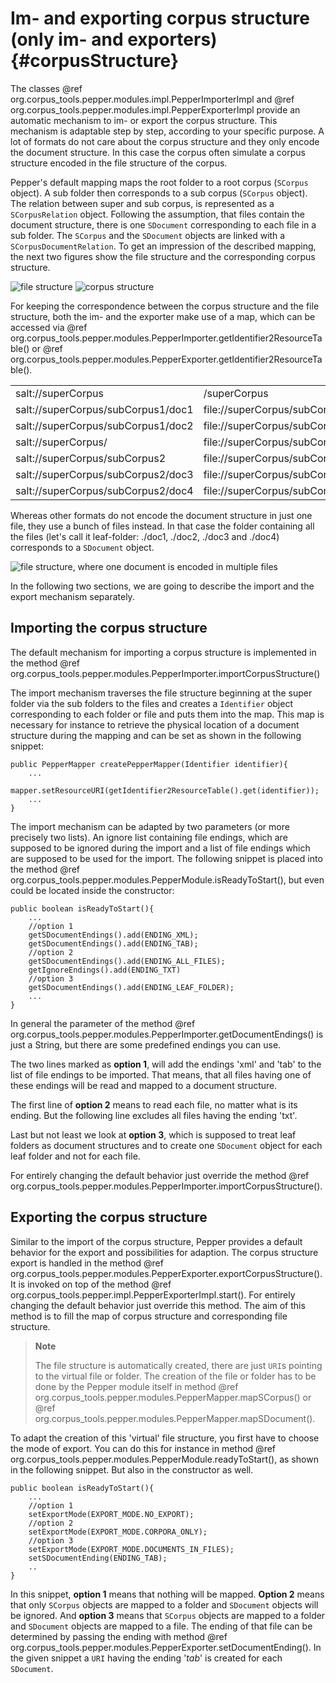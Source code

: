 Im- and exporting corpus structure (only im- and exporters) {#corpusStructure}
==================================

The classes @ref org.corpus_tools.pepper.modules.impl.PepperImporterImpl and @ref org.corpus_tools.pepper.modules.impl.PepperExporterImpl provide an automatic mechanism to im- or export the corpus structure. This mechanism is adaptable step by step, according to your specific purpose. A lot of formats do not care about the corpus structure and they only encode the document structure. In this case the corpus often simulate a corpus structure encoded in the file structure of the corpus.

Pepper's default mapping maps the root folder to a root corpus (`SCorpus` object). A sub folder then corresponds to a sub corpus (`SCorpus` object). The relation between super and sub corpus, is represented as a `SCorpusRelation` object. Following the assumption, that files contain the document structure, there is one `SDocument` corresponding to each file in a sub folder. The `SCorpus` and the `SDocument` objects are linked with a `SCorpusDocumentRelation`. To get an impression of the described mapping, the next two figures show the file structure and the corresponding corpus structure.

![file structure](./moduleDevelopers/images/importCorpusStructure.png)
![corpus structure](./moduleDevelopers/images/corpus-structure.png)

For keeping the correspondence between the corpus structure and the file structure, both the im- and the exporter make use of a map, which can be accessed via @ref org.corpus_tools.pepper.modules.PepperImporter.getIdentifier2ResourceTable() or @ref org.corpus_tools.pepper.modules.PepperExporter.getIdentifier2ResourceTable(). 

<table>
<tr><td>salt://superCorpus</td><td>/superCorpus</td></tr>
<tr><td>salt://superCorpus/subCorpus1/doc1</td>	<td>file://superCorpus/subCorpus1/doc1.xml</td></tr>
<tr><td>salt://superCorpus/subCorpus1/doc2</td>	<td>file://superCorpus/subCorpus1/doc2.xml</td></tr>
<tr><td>salt://superCorpus/</td>				<td>file://superCorpus/subCorpus2</td></tr>
<tr><td>salt://superCorpus/subCorpus2</td>		<td>file://superCorpus/subCorpus2</td></tr>
<tr><td>salt://superCorpus/subCorpus2/doc3</td>	<td>file://superCorpus/subCorpus2/doc3.xml</td></tr>
<tr><td>salt://superCorpus/subCorpus2/doc4</td>	<td>file://superCorpus/subCorpus2/doc4.xml</td></tr>
</table>

Whereas other formats do not encode the document structure in just one file, they use a bunch of files instead. In that case the folder containing all the files (let's call it leaf-folder: ./doc1, ./doc2, ./doc3 and ./doc4) corresponds to a `SDocument` object. 

![file structure, where one document is encoded in multiple files](./moduleDevelopers/images/importCorpusStructure2.png)

In the following two sections, we are going to describe the import and the export mechanism separately.

Importing the corpus structure
------------------------------

The default mechanism for importing a corpus structure is implemented in the method @ref org.corpus_tools.pepper.modules.PepperImporter.importCorpusStructure()

The import mechanism traverses the file structure beginning at the super folder via the sub folders to the files and creates a `Identifier` object corresponding to each folder or file and puts them into the map. This map is necessary for instance to retrieve the physical location of a document structure during the mapping and can be set as shown in the following snippet:

    public PepperMapper createPepperMapper(Identifier identifier){
        ...
        mapper.setResourceURI(getIdentifier2ResourceTable().get(identifier));
        ...
    }

The import mechanism can be adapted by two parameters (or more precisely two lists). An ignore list containing file endings, which are supposed to be ignored during the import and a list of file endings which are supposed to be used for the import. The following snippet is placed into the method @ref org.corpus_tools.pepper.modules.PepperModule.isReadyToStart(), but even could be located inside the constructor:

    public boolean isReadyToStart(){
        ...
        //option 1
        getSDocumentEndings().add(ENDING_XML);
        getSDocumentEndings().add(ENDING_TAB);
        //option 2
        getSDocumentEndings().add(ENDING_ALL_FILES);
        getIgnoreEndings().add(ENDING_TXT)
        //option 3
        getSDocumentEndings().add(ENDING_LEAF_FOLDER);
        ...
    }

In general the parameter of the method @ref org.corpus_tools.pepper.modules.PepperImporter.getDocumentEndings() is just a String, but there are some predefined endings you can use. 

The two lines marked as **option 1**, will add the endings 'xml' and 'tab' to the list of file endings to be imported. That means, that all files having one of these endings will be read and mapped to a document structure. 

The first line of **option 2** means to read each file, no matter what is its ending. But the following line excludes all files having the ending 'txt'. 

Last but not least we look at **option 3**, which is supposed to treat leaf folders as document structures and to create one `SDocument` object for each leaf folder and not for each file.

For entirely changing the default behavior just override the method @ref org.corpus_tools.pepper.modules.PepperImporter.importCorpusStructure().


Exporting the corpus structure
------------------------------

Similar to the import of the corpus structure, Pepper provides a default behavior for the export and possibilities for adaption. The corpus structure export is handled in the method @ref org.corpus_tools.pepper.modules.PepperExporter.exportCorpusStructure(). It is invoked on top of the method @ref org.corpus_tools.pepper.impl.PepperExporterImpl.start(). For entirely changing the default behavior just override this method. The aim of this method is to fill the map of corpus structure and corresponding file structure.

> **Note**
>
> The file structure is automatically created, there are just `URI`s pointing to the virtual file or folder. The creation of the file or folder has to be done by the Pepper module itself in method @ref org.corpus_tools.pepper.modules.PepperMapper.mapSCorpus() or @ref org.corpus_tools.pepper.modules.PepperMapper.mapSDocument().

To adapt the creation of this 'virtual' file structure, you first have to choose the mode of export. You can do this for instance in method @ref org.corpus_tools.pepper.modules.PepperModule.readyToStart(), as shown in the following snippet. But also in the constructor as well.

    public boolean isReadyToStart(){
        ...
        //option 1
        setExportMode(EXPORT_MODE.NO_EXPORT);
        //option 2
        setExportMode(EXPORT_MODE.CORPORA_ONLY);
        //option 3
        setExportMode(EXPORT_MODE.DOCUMENTS_IN_FILES);
        setSDocumentEnding(ENDING_TAB);
        ..
    }

In this snippet, **option 1** means that nothing will be mapped. **Option 2** means that only `SCorpus` objects are mapped to a folder and `SDocument` objects will be ignored. And **option 3** means that `SCorpus` objects are mapped to a folder and `SDocument` objects are mapped to a file. The ending of that file can be determined by passing the ending with method @ref org.corpus_tools.pepper.modules.PepperExporter.setDocumentEnding(). In the given snippet a `URI` having the ending '*tab*' is created for each `SDocument`.